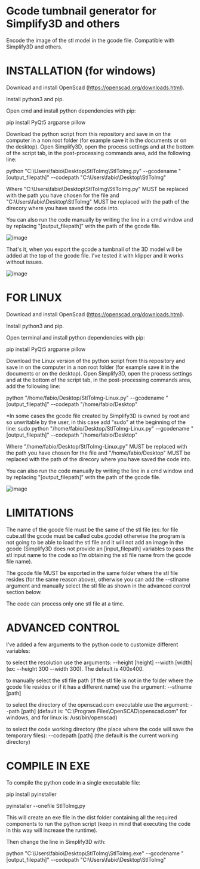 # Gcode tumbnail generator for Simplify3D and others
Encode the image of the stl model in the gcode file. Compatible with Simplify3D and others.


# INSTALLATION (for windows)
Download and install OpenScad (https://openscad.org/downloads.html).

Install python3 and pip.

Open cmd and install python dependencies with pip:

pip install PyQt5 argparse pillow

Download the python script from this repository and save in on the computer in a non root folder (for example save it in the documents or on the desktop).
Open Simplify3D, open the process settings and at the bottom of the script tab, in the post-processing commands area, add the following line:

python "C:\Users\fabio\Desktop\StlToImg\StlToImg.py" --gcodename "[output_filepath]" --codepath "C:\Users\fabio\Desktop\StlToImg\"

Where "C:\Users\fabio\Desktop\StlToImg\StlToImg.py" MUST be replaced with the path you have chosen for the file and "C:\Users\fabio\Desktop\StlToImg\" MUST be replaced with the path of the direcory where you have saved the code into.

You can also run the code manually by writing the line in a cmd window and by replacing "[output_filepath]" with the path of the gcode file.

![image](https://user-images.githubusercontent.com/76878512/178731985-01e1a6d3-2410-4c40-8b76-bb7d1c88c326.png)

That's it, when you export the gcode a tumbnail of the 3D model will be added at the top of the gcode file.
I've tested it with klipper and it works without issues.

![image](https://user-images.githubusercontent.com/76878512/178697824-9cb6ff84-b9ea-45eb-8931-c2e3906ec053.png)


# FOR LINUX
Download and install OpenScad (https://openscad.org/downloads.html).

Install python3 and pip.

Open terminal and install python dependencies with pip:

pip install PyQt5 argparse pillow

Download the Linux version of the python script from this repository and save in on the computer in a non root folder (for example save it in the documents or on the desktop).
Open Simplify3D, open the process settings and at the bottom of the script tab, in the post-processing commands area, add the following line:

python "/home/fabio/Desktop/StlToImg-Linux.py" --gcodename "[output_filepath]" --codepath "/home/fabio/Desktop"

*In some cases the gcode file created by Simplify3D is owned by root and so unwritable by the user, in this case add "sudo" at the beginning of the line:
sudo python "/home/fabio/Desktop/StlToImg-Linux.py" --gcodename "[output_filepath]" --codepath "/home/fabio/Desktop"

Where "/home/fabio/Desktop/StlToImg-Linux.py" MUST be replaced with the path you have chosen for the file and "/home/fabio/Desktop" MUST be replaced with the path of the direcory where you have saved the code into.

You can also run the code manually by writing the line in a cmd window and by replacing "[output_filepath]" with the path of the gcode file.

![image](https://user-images.githubusercontent.com/76878512/178852153-8ffa2b5b-f3c2-4624-9c70-91b64b93b688.png)

# LIMITATIONS
The name of the gcode file must be the same of the stl file (ex: for file cube.stl the gcode must be called cube.gcode) otherwise the program is not going to be able to load the stl file and it will not add an image in the gcode (Simplify3D does not provide an [input_filepath] variables to pass the stl input name to the code so I'm obtaining the stl file name from the gcode file name).

The gcode file MUST be exported in the same folder where the stl file resides (for the same reason above), otherwise you can add the --stlname argument and manually select the stl file as shown in the advanced control section below.

The code can process only one stl file at a time.

# ADVANCED CONTROL
I've added a few arguments to the python code to customize different variables:

to select the resolution use the arguments: --height [height] --width [width] (ex: --height 300 --width 300). The default is 400x400.

to manually select the stl file path (if the stl file is not in the folder where the gcode file resides or if it has a different name) use the argument: --stlname [path]

to select the directory of the openscad.com executable use the argument: --path [path] (default is: "C:\\Program Files\\OpenSCAD\\openscad.com" for windows, and for linux is: /usr/bin/openscad)

to select the code working directory (the place where the code will save the temporary files): --codepath [path] (the default is the current working directory)

# COMPILE IN EXE
To compile the python code in a single executable file:

pip install pyinstaller

pyinstaller --onefile StlToImg.py

This will create an exe file in the dist folder containing all the required components to run the python script (keep in mind that executing the code in this way will increase the runtime).

Then change the line in Simplify3D with:

python "C:\Users\fabio\Desktop\StlToImg\StlToImg.exe" --gcodename "[output_filepath]" --codepath "C:\Users\fabio\Desktop\StlToImg\"

